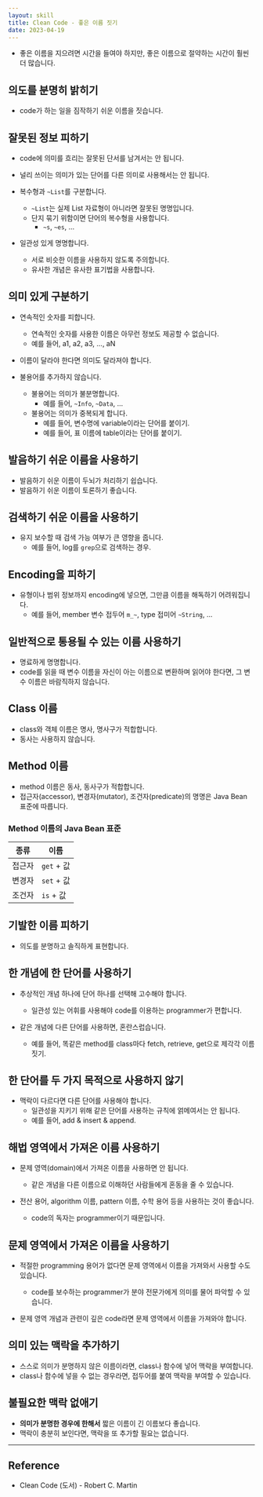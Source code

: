 ```yaml
---
layout: skill
title: Clean Code - 좋은 이름 짓기
date: 2023-04-19
---
```





- 좋은 이름을 지으려면 시간을 들여야 하지만, 좋은 이름으로 절약하는 시간이 훨씬 더 많습니다.


## 의도를 분명히 밝히기

- code가 하는 일을 짐작하기 쉬운 이름을 짓습니다.


## 잘못된 정보 피하기

- code에 의미를 흐리는 잘못된 단서를 남겨서는 안 됩니다.

- 널리 쓰이는 의미가 있는 단어를 다른 의미로 사용해서는 안 됩니다.

- 복수형과 `~List`를 구분합니다.
    - `~List`는 실제 List 자료형이 아니라면 잘못된 명명입니다.
    - 단지 묶기 위함이면 단어의 복수형을 사용합니다.
        - `~s`, `~es`, ...

- 일관성 있게 명명합니다.
    - 서로 비슷한 이름을 사용하지 않도록 주의합니다.
    - 유사한 개념은 유사한 표기법을 사용합니다.


## 의미 있게 구분하기

- 연속적인 숫자를 피합니다.
    - 연속적인 숫자를 사용한 이름은 아무런 정보도 제공할 수 없습니다.
    - 예를 들어, a1, a2, a3, ..., aN

- 이름이 달라야 한다면 의미도 달라져야 합니다.

- 불용어를 추가하지 않습니다.
    - 불용어는 의미가 불분명합니다.
        - 예를 들어, `~Info`, `~Data`, ...
    - 불용어는 의미가 중복되게 합니다.
        - 예를 들어, 변수명에 variable이라는 단어를 붙이기.
        - 예를 들어, 표 이름에 table이라는 단어를 붙이기.


## 발음하기 쉬운 이름을 사용하기

- 발음하기 쉬운 이름이 두뇌가 처리하기 쉽습니다.
- 발음하기 쉬운 이름이 토론하기 좋습니다.


## 검색하기 쉬운 이름을 사용하기

- 유지 보수할 때 검색 가능 여부가 큰 영향을 줍니다.
    - 예를 들어, log를 `grep`으로 검색하는 경우.


## Encoding을 피하기

- 유형이나 범위 정보까지 encoding에 넣으면, 그만큼 이름을 해독하기 어려워집니다.
    - 예를 들어, member 변수 접두어 `m_~`, type 접미어 `~String`, ...


## 일반적으로 통용될 수 있는 이름 사용하기

- 명료하게 명명합니다.
- code를 읽을 때 변수 이름을 자신이 아는 이름으로 변환하며 읽어야 한다면, 그 변수 이름은 바람직하지 않습니다.


## Class 이름

- class와 객체 이름은 명사, 명사구가 적합합니다.
- 동사는 사용하지 않습니다.


## Method 이름

- method 이름은 동사, 동사구가 적합합니다.
- 접근자(accessor), 변경자(mutator), 조건자(predicate)의 명명은 Java Bean 표준에 따릅니다.

### Method 이름의 Java Bean 표준

| 종류 | 이름 |
| --- | --- |
| 접근자 | `get` + 값 |
| 변경자 | `set` + 값 |
| 조건자 | `is` + 값 |


## 기발한 이름 피하기

- 의도를 분명하고 솔직하게 표현합니다.


## 한 개념에 한 단어를 사용하기

- 추상적인 개념 하나에 단어 하나를 선택해 고수해야 합니다.
    - 일관성 있는 어휘를 사용해야 code를 이용하는 programmer가 편합니다.

- 같은 개념에 다른 단어를 사용하면, 혼란스럽습니다.
    - 예를 들어, 똑같은 method를 class마다 fetch, retrieve, get으로 제각각 이름 짓기.


## 한 단어를 두 가지 목적으로 사용하지 않기

- 맥락이 다르다면 다른 단어를 사용해야 합니다.
    - 일관성을 지키기 위해 같은 단어를 사용하는 규칙에 얽메여서는 안 됩니다.
    - 예를 들어, add & insert & append.


## 해법 영역에서 가져온 이름 사용하기

- 문제 영역(domain)에서 가져온 이름을 사용하면 안 됩니다.
    - 같은 개념을 다른 이름으로 이해하던 사람들에게 혼동을 줄 수 있습니다.

- 전산 용어, algorithm 이름, pattern 이름, 수학 용어 등을 사용하는 것이 좋습니다.
    - code의 독자는 programmer이기 때문입니다.


## 문제 영역에서 가져온 이름을 사용하기

- 적절한 programming 용어가 없다면 문제 영역에서 이름을 가져와서 사용할 수도 있습니다.
    - code를 보수하는 programmer가 분야 전문가에게 의미를 물어 파악할 수 있습니다.

- 문제 영역 개념과 관련이 깊은 code라면 문제 영역에서 이름을 가져와야 합니다.


## 의미 있는 맥락을 추가하기

- 스스로 의미가 분명하지 않은 이름이라면, class나 함수에 넣어 맥락을 부여합니다.
- class나 함수에 넣을 수 없는 경우라면, 접두어를 붙여 맥락을 부여할 수 있습니다.


## 불필요한 맥락 없애기

- **의미가 분명한 경우에 한해서** 짧은 이름이 긴 이름보다 좋습니다.
- 맥락이 충분히 보인다면, 맥락을 또 추가할 필요는 없습니다.




---




## Reference

- Clean Code (도서) - Robert C. Martin
